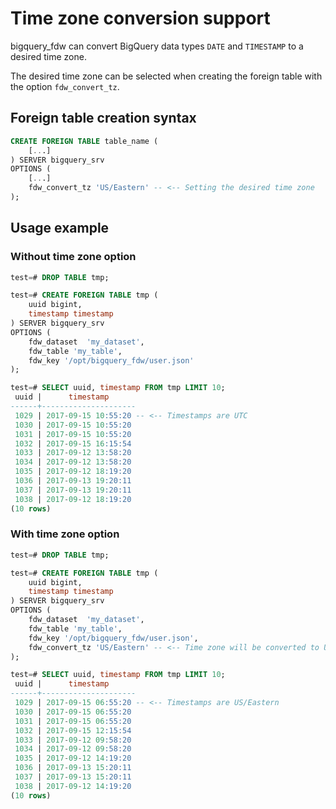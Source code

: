 # Time zone conversion support

bigquery_fdw can convert BigQuery data types `DATE` and `TIMESTAMP` to a desired time zone.

The desired time zone can be selected when creating the foreign table with the option `fdw_convert_tz`.

## Foreign table creation syntax

```sql
CREATE FOREIGN TABLE table_name (
    [...]
) SERVER bigquery_srv
OPTIONS (
    [...]
    fdw_convert_tz 'US/Eastern' -- <-- Setting the desired time zone
);
```

## Usage example

### Without time zone option

```sql
test=# DROP TABLE tmp;

test=# CREATE FOREIGN TABLE tmp (
    uuid bigint,
    timestamp timestamp
) SERVER bigquery_srv
OPTIONS (
    fdw_dataset  'my_dataset',
    fdw_table 'my_table',
    fdw_key '/opt/bigquery_fdw/user.json'
);

test=# SELECT uuid, timestamp FROM tmp LIMIT 10;
 uuid |      timestamp      
------+---------------------
 1029 | 2017-09-15 10:55:20 -- <-- Timestamps are UTC
 1030 | 2017-09-15 10:55:20
 1031 | 2017-09-15 10:55:20
 1032 | 2017-09-15 16:15:54
 1033 | 2017-09-12 13:58:20
 1034 | 2017-09-12 13:58:20
 1035 | 2017-09-12 18:19:20
 1036 | 2017-09-13 19:20:11
 1037 | 2017-09-13 19:20:11
 1038 | 2017-09-12 18:19:20
(10 rows)
```

### With time zone option

```sql
test=# DROP TABLE tmp;

test=# CREATE FOREIGN TABLE tmp (
    uuid bigint,
    timestamp timestamp
) SERVER bigquery_srv
OPTIONS (
    fdw_dataset  'my_dataset',
    fdw_table 'my_table',
    fdw_key '/opt/bigquery_fdw/user.json',
    fdw_convert_tz 'US/Eastern' -- <-- Time zone will be converted to US/Eastern
);

test=# SELECT uuid, timestamp FROM tmp LIMIT 10;
 uuid |      timestamp      
------+---------------------
 1029 | 2017-09-15 06:55:20 -- <-- Timestamps are US/Eastern
 1030 | 2017-09-15 06:55:20
 1031 | 2017-09-15 06:55:20
 1032 | 2017-09-15 12:15:54
 1033 | 2017-09-12 09:58:20
 1034 | 2017-09-12 09:58:20
 1035 | 2017-09-12 14:19:20
 1036 | 2017-09-13 15:20:11
 1037 | 2017-09-13 15:20:11
 1038 | 2017-09-12 14:19:20
(10 rows)
```

